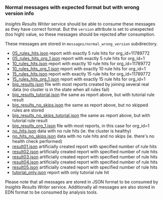 ### Normal messages with expected format but with wrong version info

*Insights Results Writer* service should be able to consume these messages as
they have correct format. But the `version` attribute is set to unexpected (too
high) value, so these messages should be rejected after consumption.

These messages are stored in `messages/normal_wrong_version` subdirectory.

* [05\_rules\_hits.json](05_rules_hits.json) report with exactly 5 rule hits for org\_id=11789772
* [05\_rules\_hits\_org\_1.json](05_rules_hits_org_1.json) report with exactly 5 rule hits for org\_id=1
* [10\_rules\_hits.json](10_rules_hits.json) report with exactly 10 rule hits for org\_id=11789772
* [10\_rules\_hits\_org\_1.json](10_rules_hits_org_1.json) report with exactly 10 rule hits for org\_id=1
* [15\_rules\_hits.json](15_rules_hits.json) report with exactly 15 rule hits for org\_id=11789772
* [15\_rules\_hits\_org\_1.json](15_rules_hits_org_1.json) report with exactly 15 rule hits for org\_id=1
* [big\_results.json](big_results.json) file with most reports created by joining several real data (no cluster is in the state when all rules fail)
* [big\_results\_tutorial.json](big_results_tutorial.json) the same as report above, but with tutorial rule result
* [big\_results\_no\_skips.json](big_results_no_skips.json) the same as report above, but no skipped rules are stored
* [big\_results\_no\_skips\_tutorial.json](big_results_no_skips_tutorial.json) the same as report above, but with tutorial rule result
* [big\_results\_org\_1.json](big_results_org_1.json) file with most reports, in this case for org\_id=1
* [no\_hits.json](no_hits.json) data with no rule hits (ie. the cluster is healthy)
* [no\_hits\_no\_skips.json](no_hits_no_skips.json) data with no rule hits and no skips (ie. there's no health check performed)
* [result01.json](result01.json) artificially created report with specified number of rule hits
* [result02.json](result02.json) artificially created report with specified number of rule hits
* [result03.json](result03.json) artificially created report with specified number of rule hits
* [result04.json](result04.json) artificially created report with specified number of rule hits
* [result05.json](result05.json) artificially created report with specified number of rule hits
* [tutorial\_only.json](tutorial_only.json) report with only tutorial rule hit

Please note that all messages are stored in JSON format to be consumed by
*Insights Results Writer* service. Additionally all messages are also stored in
EDN format to be consumed by analysis tools.

